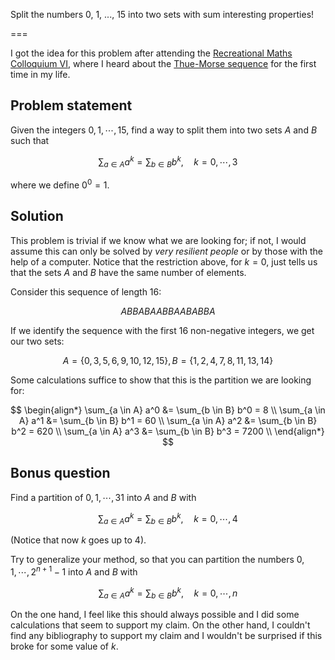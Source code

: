 Split the numbers 0, 1, ..., 15 into two sets with sum interesting properties!

===

I got the idea for this problem after attending the [Recreational Maths Colloquium VI](http://ludicum.org/ev/rm/19), where I heard about the [Thue-Morse sequence](https://en.wikipedia.org/wiki/Thue%E2%80%93Morse_sequence) for the first time in my life.


## Problem statement

Given the integers $0, 1, \cdots, 15$, find a way to split them into two sets $A$ and $B$ such that

$$\sum_{a \in A} a^k = \sum_{b \in B} b^k,\quad k = 0,\cdots,3$$

where we define $0^0 = 1$.


## Solution

This problem is trivial if we know what we are looking for; if not, I would assume this can only be solved by _very resilient people_ or by those with the help of a computer.
Notice that the restriction above, for $k = 0$, just tells us that the sets $A$ and $B$ have the same number of elements.

Consider this sequence of length $16$:

$$ABBABAABBAABABBA$$

If we identify the sequence with the first $16$ non-negative integers, we get our two sets:

$$A = \{0, 3, 5, 6, 9, 10, 12, 15\}, B = \{1, 2, 4, 7, 8, 11, 13, 14\}$$

Some calculations suffice to show that this is the partition we are looking for:

$$
\begin{align*}
\sum_{a \in A} a^0 &= \sum_{b \in B} b^0 = 8 \\
\sum_{a \in A} a^1 &= \sum_{b \in B} b^1 = 60 \\
\sum_{a \in A} a^2 &= \sum_{b \in B} b^2 = 620 \\
\sum_{a \in A} a^3 &= \sum_{b \in B} b^3 = 7200 \\
\end{align*}
$$


## Bonus question

Find a partition of $0, 1, \cdots, 31$ into $A$ and $B$ with

$$\sum_{a \in A} a^k = \sum_{b \in B} b^k,\quad k = 0,\cdots,4$$

(Notice that now $k$ goes up to $4$).

Try to generalize your method, so that you can partition the numbers $0, 1, \cdots, 2^{n+1}-1$ into $A$ and $B$ with

$$\sum_{a \in A} a^k = \sum_{b \in B} b^k,\quad k = 0,\cdots,n$$

On the one hand, I feel like this should always possible and I did some calculations that seem to support my claim.
On the other hand, I couldn't find any bibliography to support my claim and I wouldn't be surprised if this broke for some value of $k$.

